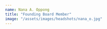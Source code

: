 ```yaml
---
name: Nana A. Oppong
title: "Founding Board Member"
image: "/assets/images/headshots/nana_o.jpg"
---
```

